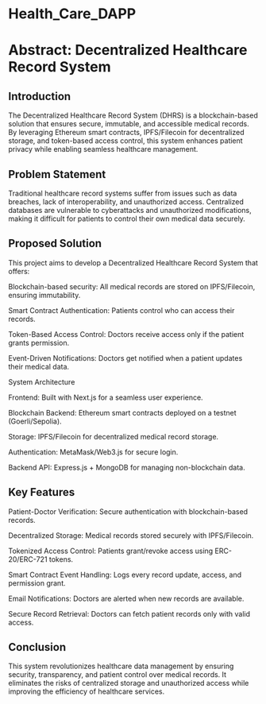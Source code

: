 # Health_Care_DAPP
# Abstract: Decentralized Healthcare Record System

Introduction
------------

The Decentralized Healthcare Record System (DHRS) is a blockchain-based solution that ensures secure, immutable, and accessible medical records. By leveraging Ethereum smart contracts, IPFS/Filecoin for decentralized storage, and token-based access control, this system enhances patient privacy while enabling seamless healthcare management.

Problem Statement
-----------------

Traditional healthcare record systems suffer from issues such as data breaches, lack of interoperability, and unauthorized access. Centralized databases are vulnerable to cyberattacks and unauthorized modifications, making it difficult for patients to control their own medical data securely.

Proposed Solution
-----------------

This project aims to develop a Decentralized Healthcare Record System that offers:

Blockchain-based security: All medical records are stored on IPFS/Filecoin, ensuring immutability.

Smart Contract Authentication: Patients control who can access their records.

Token-Based Access Control: Doctors receive access only if the patient grants permission.

Event-Driven Notifications: Doctors get notified when a patient updates their medical data.

System Architecture

Frontend: Built with Next.js for a seamless user experience.

Blockchain Backend: Ethereum smart contracts deployed on a testnet (Goerli/Sepolia).

Storage: IPFS/Filecoin for decentralized medical record storage.

Authentication: MetaMask/Web3.js for secure login.

Backend API: Express.js + MongoDB for managing non-blockchain data.

Key Features
------------

Patient-Doctor Verification: Secure authentication with blockchain-based records.

Decentralized Storage: Medical records stored securely with IPFS/Filecoin.

Tokenized Access Control: Patients grant/revoke access using ERC-20/ERC-721 tokens.

Smart Contract Event Handling: Logs every record update, access, and permission grant.

Email Notifications: Doctors are alerted when new records are available.

Secure Record Retrieval: Doctors can fetch patient records only with valid access.

Conclusion
----------

This system revolutionizes healthcare data management by ensuring security, transparency, and patient control over medical records. It eliminates the risks of centralized storage and unauthorized access while improving the efficiency of healthcare services.

